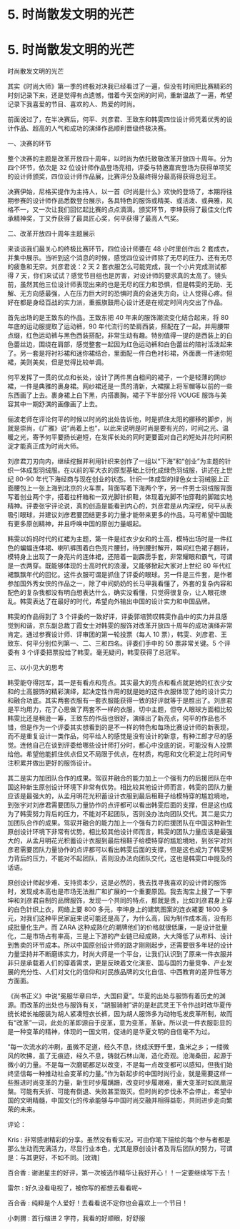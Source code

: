 # 5\. 时尚散发文明的光芒

# 5\. 时尚散发文明的光芒

时尚散发文明的光芒

其实《时尚大师》第一季的终极对决我已经看过了一遍，但没有时间把比赛精彩的时刻记录下来，还是觉得有点遗憾，借着今天空闲的时间，重新温故了一遍，希望记录下我喜爱的节目、喜欢的人、热爱的时尚。

前面说过了，在半决赛后，何平、刘彦君、王致东和韩雯四位设计师凭着优秀的设计作品、超高的人气和成功的演绎作品顺利晋级终极决赛。

一、决赛的环节

整个决赛的主题是改革开放四十周年，以时尚为依托致敬改革开放四十周年。分为四个环节，依次是 32 位设计师作品登场亮相，评委与特邀嘉宾登场为获得单项奖的设计师颁奖，四位设计师作品展，比赛评分及最终得分最高得获得总冠王。

决赛伊始，尼格买提作为主持人，以一首《时尚是什么》欢快的登场了，本期将往期参赛的设计师作品悉数登台展示，各具特色的服饰或精美、或活泼、或典雅，风格不一，又一次让我们回忆起比赛的点点滴滴。颁奖环节，李坤获得了最佳文化传承精神奖，丁又乔获得了最具匠心奖，何平获得了最高人气奖。

二、改革开放四十周年主题展示

来谈谈我们最关心的终极比赛环节，四位设计师要在 48 小时里创作出 2 套成衣，并集中展示。当听到这个消息的时候，感觉四位设计师除了无尽的压力、还有无尽的疲惫和无奈。刘彦君说：2 天 2 套衣服怎么可能完成，我一个小片完成测试都得 7 天，你们来试试？感觉节目组也是厉害，对设计师的要求真的太高了。镜头前，虽然其他三位设计师表现出来的也是无尽的压力和恐惧，但是韩雯的无助、无解、无方向感最强，人在压力巨大时的恐惧时真的会迷失方向，让人觉得心疼。但好在都是身经百战的实力派，重振旗鼓用心设计还是在规定时间内交出了作品。

首先出场的是王致东的作品。王致东把 40 年来的服饰潮流变化结合起来，将 80 年底的运动服提取了运动裤，90 年代流行的垫肩西装，搭配在了一起，并用腰带点缀，红色运动裤与黑色西装搭配，非常生动有趣。特别值得一提的是西装上的白色蕾丝边，围绕在肩部，感觉整套一起因为红色运动裤和白色蕾丝的陪衬活泼起来了。另一套是将衬衫裙和迷你裙结合，里面配一件白色衬衫裙，外面裹一件迷你短裙，美则美矣，但是觉得比较单调。

何平发挥了一贯的优点和长处，设计了两件黑白相间的裙子，一个是轻薄的网纱裙，一件是典雅的裹身裙。网纱裙还是一贯的清新，大裙摆上将军帽等以前的一些东西画了上去。裹身裙上白下黑，内搭裹胸，裙子下半部分将 VOUGE 服饰与美容其中一期舒淇的画像画了上去。

俪波老师在评论何平的时候以时尚的出处告诉他，时是抓住太阳的挪移的脚步，尚就是崇尚，《广雅》说“尚着上也”，以此来说明是时尚是要有光的，时间之光、温暖之光，寄予何平要扬长避短，在发挥长处的同时更要面对自己的短处并花时间积淀才能真正成为时尚大师。

刘彦君刀刃向内，继续挖掘并利用针织来创作了一组以“下海”和“创业”为主题的针织一体成型羽绒服。在以前的军大衣的原型基础上衍化成绿色羽绒服，讲述在上世纪 80-90 年代下海经商与现在创业的状态。针织一体成型的绿色女士羽绒服上正面腰包上一张上海到北京的火车票，背面写着下海两个字，另一件男士羽绒服背面写着创业两个字，搭着拉杆箱和一双光脚针织鞋，体现着光脚不怕穿鞋的脚踏实地精神。评委张宇评论说，真的创造是能看到内心的，刘彦君是从内深挖，何平从表吸引眼球，并建议刘彦君要团结更多的力量才能带来更多的作品。马可希望中国能有更多原创精神，并且呼唤中国的原创力量崛起。

韩雯以妈妈时代的红裙为主题，第一件是红衣少女和的士高，模特出场时是一件红色的蝙蝠连体裙、喇叭裤围着白色亮片腰封，待到腰封解开，瞬间红色裙子翻转，模特身上出现了一身亮片的连体裙，还陪着一副霹雳手套，非常耀眼和霸气，可谓是一衣两穿。既能够体现的士高时代的浪漫，又能够掀起大家对上世纪 80 年代红裙飘飘年代的回忆。这件衣服可谓是抓住了评委的眼球。另一件是三件套，是作者参加国外秀女侠的作品之一，除了中间奶奶的长马甲我看懂了，外套的复杂内容和配色的复杂我都没有明白想表达什么，确实没看懂，只觉得很复杂，让人眼花缭乱。韩雯表达了在最好的时代，希望向外输出中国的设计实力和中国品牌。

韩雯的作品得到了 3 个评委的一致好评，评委郭培赞叹韩雯作品中的实力并且感觉到和谐，京东副总裁丁霞女士对韩雯的服饰对改革开放四十周年的成功演绎非常肯定。通过参赛设计师、评审团的第一轮投票（每人 10 票），韩雯、刘彦君、王致东、何平分别位列第一、二、三和四名。评委们手中的 50 票非常关键。5 个评委有 3 个评委把票投给了韩雯。毫无疑问，韩雯获得了总冠军。

三、以小见大的思考

韩雯能夺得冠军，其一是有看点和亮点。其实最大的亮点和看点就是她的红衣少女和的士高服饰的精彩演绎，起决定性作用的就是她的这件衣服体现了她的设计实力和融合功底。其实两套衣服有一套衣服能获得一致的好评就等于是胜出了。刘彦君是平均用力，花了心思做了两套不一样的衣服，切中主题，但夺人眼球方面相比较韩雯比还是稍逊一筹，王致东的作品也很好，演绎出了新亮点，何平的作品也不错，但是作为一个评委其实想看到的是不一样的特色和每场比赛设计师的新表现，而不是重复设计一类作品，何平给人的感觉是没有设计的新意，有种江郎才尽的感觉。连他自己在谈到评委给哪些设计师打分时，都心中没底的说，可能没有人投票给他。希望他能抓住优点但又不局限于优点，在材质，构思和文化积淀上花时间专注积累并做出更好的服饰设计。

其二是实力加团队合作的成果。驾驭并融合的能力加上一个强有力的后援团队在中国这种新生原创设计环境下非常有优势。相比较其他设计师而言，韩雯的团队力量应该是最强大的，从孟月明花光积蓄设计衣服到最后租鞋子给模特穿的尴尬境地，到张宇对刘彦君需要团队力量协作的点评都可以看出韩雯后面的支撑，但是这也成为了韩雯努力背后的压力，不能对不起团队，否则没办法向团队交代。其二是实力加团队合作的成果。驾驭并融合的能力加上一个强有力的后援团队在中国这种新生原创设计环境下非常有优势。相比较其他设计师而言，韩雯的团队力量应该是最强大的，从孟月明花光积蓄设计衣服到最后租鞋子给模特穿的尴尬境地，到张宇对刘彦君需要团队力量协作的点评都可以看出韩雯后面的支撑，但是这也成为了韩雯努力背后的压力，不能对不起团队，否则没办法向团队交代，这也是韩雯口中提及的话语。

原创设计师起步难、支持资本少，这是必然的，我去找寻我喜欢的设计师的服饰时，发现成本高也是市场无法推广和扩展的一个重要原因。我去淘宝上搜了一下李坤和刘彦君自制的品牌服饰，发现一个共同的特点，那就是贵，比如刘彦君身上穿的白色针织上衣，网络上要 800 多元，李坤身上的建筑图案的连衣裙要 1800 多元，对我们这种平民家庭来说可能还是高了，为什么高，因为制作成本高，没有形成批量化生产。而 ZARA 这种成熟化的潮牌他们的价格就很低廉，一是设计批量化，二是市场占有率高，三是上下游的产业链已经成熟，大大降低了从布料、设计到售卖的环节成本。所以中国原创设计师的路才刚刚起步，还需要很多年轻的设计力量坚持并不断磨练实力，时尚大师是一个平台，让我们认识到了原来一件衣服并非只是承载着人们的穿着需求，更是反映着文化演变、国与国的力量竞争、产业发展的充分性、人们对文化的信仰和对民族品牌的文化自信、中西教育的差异性等方方面面。

《尚书正义》中说“冕服华章曰华，大国曰夏”。华夏的出处与服饰有着历史的渊源。而改革的出处也与服饰有关，“胡服骑射”讲的是赵武灵王下令作战时改华夏传统长裙长袖服装为胡人紧凑短衣长裤，因为胡人服饰多为动物毛发皮革所制，故而有“改革”一词，此处的革即源自于皮革，意为变革，革新。所以说一件衣服彰显的是一种变革的精神，体现的一国文明，促进的是华夏文明的自信毫不为过。

“每一次流水的冲刷，虽微不足道，经久不息，终成沃野千里，鱼米之乡；一缕微风的吹拂，虽了无痕迹，经久不息，铸就石林山海，造化奇观。沧海桑田，起源于微小的力量。不是每一次磨砺都足以改变，不是每一点改变都可以感知，但我们始终坚信每一种推动社会变革的力量。”作为新起步的中国时尚行业，就是需要这样一些推进时尚变革的力量，新生时步履蹒跚，改变时步履艰难，重大变革时如凤凰涅槃。可能有夭折、可能有倒退、失败甚至毁灭。但时尚的步伐永不会停止，希望中国的文明精髓，中国文化的传承能够与中国时尚交融并相得益彰，共同进步走向繁荣的未来。

评论：

Kris : 非常感谢精彩的分享。虽然没有看实况，可由你笔下描绘的每个参与者都是那么生动而充满活力，尽显行业本色，尤其是原创设计者及背后团队的努力，可谓是：与其更好，不如不同。[玫瑰]

百合香 : 谢谢星主的好评，第一次被选作精华让我好开心！！一定要继续写下去！

雷尔 : 好久没看电视了，被你写的都想去看看呢~

百合香 : 纯粹是个人爱好！去看看说不定你也会喜欢上一个节目！

小刺猬 : 首行缩进 2 字符，我看的好顺眼，好舒服